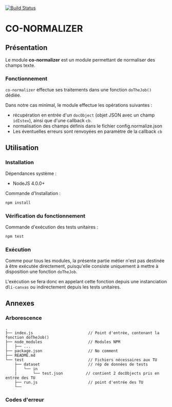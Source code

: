 [![Build Status](https://travis-ci.org/conditor-project/co-normalizer.svg?branch=master)](https://travis-ci.org/conditor-project/co-normalizer)

CO-NORMALIZER
===============

## Présentation ##

Le module **co-normalizer** est un module permettant de normaliser des champs texte.

### Fonctionnement ###

`co-normalizer` effectue ses traitements dans une fonction `doTheJob()` dédiée.

Dans notre cas minimal, le module effectue les opérations suivantes :
  * récupération en entrée d'un `docObject` (objet JSON avec un champ `idIstex`), ainsi que d'une callback `cb`.
  * normalisation des champs définis dans le fichier config.normalize.json
  * Les éventuelles erreurs sont renvoyées en paramètre de la callback `cb`

## Utilisation ##

### Installation ###

Dépendances système :
  * NodeJS 4.0.0+

Commande d'Installation :
```bash
npm install
```

### Vérification du fonctionnement ###
Commande d'exécution des tests unitaires :
```bash
npm test
```

### Exécution ###

Comme pour tous les modules, la présente partie métier n'est pas destinée à être exécutée directement, puisqu'elle consiste uniquement à mettre à disposition une fonction `doTheJob`.

L'exécution se fera donc en appelant cette fonction depuis une instanciation d`li-canvas` ou indirectement depuis les tests unitaires.

## Annexes ##

### Arborescence ###

```
.
├── index.js                        // Point d'entrée, contenant la fonction doTheJob()
├── node_modules                    // Modules NPM
│   ├── ...
├── package.json                    // No comment
├── README.md
└── test                            // Fichiers nécessaires aux TU
    ├── dataset                     // rép de données de tests
    │   └── in
    |       └── test.json          // contient 2 docObjects pris en entrée des TU
    ├── run.js                      // point d'entrée des TU
    └──
```

### Codes d'erreur ###

